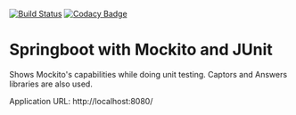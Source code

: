 [![Build Status](https://travis-ci.org/ravikalla/springboot-mockito.svg?branch=master)](https://travis-ci.org/ravikalla/springboot-mockito)
[![Codacy Badge](https://api.codacy.com/project/badge/Grade/bb2e005ed39f41f8a4bb8fb007a47ad8)](https://www.codacy.com/app/ravikalla/springboot-mockito?utm_source=github.com&amp;utm_medium=referral&amp;utm_content=ravikalla/springboot-mockito&amp;utm_campaign=Badge_Grade)

# Springboot with Mockito and JUnit
Shows Mockito's capabilities while doing unit testing.
Captors and Answers libraries are also used.

Application URL: http://localhost:8080/
